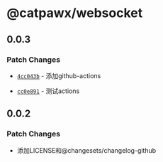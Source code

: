 # @catpawx/websocket

## 0.0.3

### Patch Changes

- [`4cc043b`](https://github.com/catpawx/websocket/commit/4cc043b392c4d18f1e56f560562c8070f5ee3593) - 添加github-actions

- [`cc0e891`](https://github.com/catpawx/websocket/commit/cc0e8911f86e4d21e10d2460becb59aa10cfc4fe) - 测试actions

## 0.0.2

### Patch Changes

- 添加LICENSE和@changesets/changelog-github
